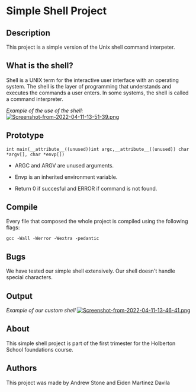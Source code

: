 # Simple Shell Project

## Description
This project is a simple version of the Unix shell command interpeter.

## What is the shell?
Shell is a UNIX term for the interactive user interface with an operating system. The shell is the layer of programming that understands and executes the commands a user enters. In some systems, the shell is called a command interpreter.

*Example of the use of the shell:*
[![Screenshot-from-2022-04-11-13-51-39.png](https://i.postimg.cc/m2xFxXXK/Screenshot-from-2022-04-11-13-51-39.png)](https://postimg.cc/XX8vd80g)

## Prototype
`int main(__attribute__((unused))int argc,__attribute__((unused)) char *argv[], char *envp[])`

- ARGC and ARGV are unused arguments.

- Envp is an inherited environment variable.

- Return 0 if succesful and ERROR if command is not found.

## Compile
Every file that composed the whole project is compiled using the following flags:

`gcc -Wall -Werror -Wextra -pedantic`

## Bugs
We have tested our simple shell extensively. Our shell doesn't handle special characters.

## Output
*Example of our custom shell*
[![Screenshot-from-2022-04-11-13-46-41.png](https://i.postimg.cc/HxHQCSkp/Screenshot-from-2022-04-11-13-46-41.png)](https://postimg.cc/xkxkv3m7)

## About
This simple shell project is part of the first trimester for the Holberton School foundations course.

## Authors
This project was made by Andrew Stone and Eiden Martinez Davila
